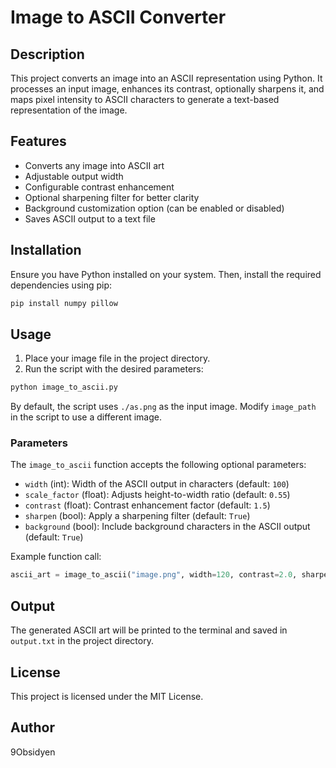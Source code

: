 # Image to ASCII Converter

## Description

This project converts an image into an ASCII representation using Python. It processes an input image, enhances its contrast, optionally sharpens it, and maps pixel intensity to ASCII characters to generate a text-based representation of the image.

## Features

- Converts any image into ASCII art
- Adjustable output width
- Configurable contrast enhancement
- Optional sharpening filter for better clarity
- Background customization option (can be enabled or disabled)
- Saves ASCII output to a text file

## Installation

Ensure you have Python installed on your system. Then, install the required dependencies using pip:

```sh
pip install numpy pillow
```

## Usage

1. Place your image file in the project directory.
2. Run the script with the desired parameters:

```sh
python image_to_ascii.py
```

By default, the script uses `./as.png` as the input image. Modify `image_path` in the script to use a different image.

### Parameters

The `image_to_ascii` function accepts the following optional parameters:

- `width` (int): Width of the ASCII output in characters (default: `100`)
- `scale_factor` (float): Adjusts height-to-width ratio (default: `0.55`)
- `contrast` (float): Contrast enhancement factor (default: `1.5`)
- `sharpen` (bool): Apply a sharpening filter (default: `True`)
- `background` (bool): Include background characters in the ASCII output (default: `True`)

Example function call:

```python
ascii_art = image_to_ascii("image.png", width=120, contrast=2.0, sharpen=False, background=False)
```

## Output

The generated ASCII art will be printed to the terminal and saved in `output.txt` in the project directory.

## License

This project is licensed under the MIT License.

## Author

9Obsidyen

